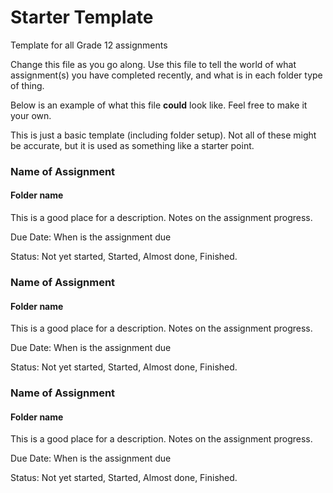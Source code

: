 # Starter Template
Template for all Grade 12 assignments

Change this file as you go along.  Use this file to tell the world of what assignment(s) you have completed recently, and what is in each folder type of thing.

Below is an example of what this file **could** look like.  Feel free to make it your own.

This is just a basic template (including folder setup).  Not all of these might be accurate, but it is used as something like a starter point.

### Name of Assignment
#### Folder name

This is a good place for a description.
Notes on the assignment progress.

Due Date: When is the assignment due

Status: Not yet started, Started, Almost done, Finished.


### Name of Assignment
#### Folder name

This is a good place for a description.
Notes on the assignment progress.

Due Date: When is the assignment due

Status: Not yet started, Started, Almost done, Finished.


### Name of Assignment
#### Folder name

This is a good place for a description.
Notes on the assignment progress.

Due Date: When is the assignment due

Status: Not yet started, Started, Almost done, Finished.
